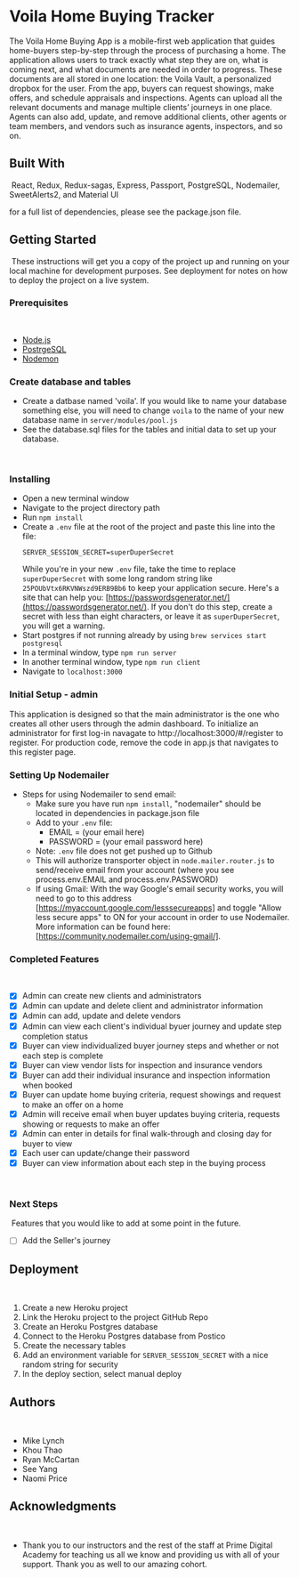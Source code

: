 # Voila Home Buying Tracker

The Voila Home Buying App is a mobile-first web application that guides home-buyers step-by-step through the process of purchasing a home. The application allows users to track exactly what step they are on, what is coming next, and what documents are needed in order to progress. These documents are all stored in one location: the Voila Vault, a personalized dropbox for the user. From the app, buyers can request showings, make offers, and schedule appraisals and inspections. Agents can upload all the relevant documents and manage multiple clients’ journeys in one place. Agents can also add, update, and remove additional clients, other agents or team members, and vendors such as insurance agents, inspectors, and so on.
​
## Built With
​
React, Redux, Redux-sagas, Express, Passport, PostgreSQL, Nodemailer, SweetAlerts2, and Material UI

for a full list of dependencies, please see the package.json file.
​
## Getting Started
​
These instructions will get you a copy of the project up and running on your local machine for development purposes. See deployment for notes on how to deploy the project on a live system.
​
### Prerequisites
​
- [Node.js](https://nodejs.org/en/)
- [PostrgeSQL](https://www.postgresql.org/)
- [Nodemon](https://nodemon.io/)
​

### Create database and table​s

* Create a datbase named 'voila'. If you would like to name your database something else, you will need to change `voila` to the name of your new database name in `server/modules/pool.js`
* See the database.sql files for the tables and initial data to set up your database. 

​
### Installing

* Open a new terminal window
* Navigate to the project directory path
* Run `npm install`
* Create a `.env` file at the root of the project and paste this line into the file:
    ```
    SERVER_SESSION_SECRET=superDuperSecret
    ```
    While you're in your new `.env` file, take the time to replace `superDuperSecret` with some long random string like `25POUbVtx6RKVNWszd9ERB9Bb6` to keep your application secure. Here's a site that can help you: [https://passwordsgenerator.net/](https://passwordsgenerator.net/). If you don't do this step, create a secret with less than eight characters, or leave it as `superDuperSecret`, you will get a warning.
* Start postgres if not running already by using `brew services start postgresql`
* In a terminal window, type `npm run server`
* In another terminal window, type `npm run client`
* Navigate to `localhost:3000`
​
### Initial Setup - admin

This application is designed so that the main administrator is the one who creates all other users through the admin dashboard. To initialize an administrator for first log-in navagate to http://localhost:3000/#/register to register. For production code, remove the code in app.js that navigates to this register page. 

### Setting Up Nodemailer
* Steps for using Nodemailer to send email:
    - Make sure you have run `npm install`, "nodemailer" should be located in dependencies in package.json file
    - Add to your `.env` file:
        - EMAIL = (your email here) 
        - PASSWORD = (your email password here)
    - Note: `.env` file does not get pushed up to Github
    - This will authorize transporter object in `node.mailer.router.js` to send/receive email from your account (where you see process.env.EMAIL and process.env.PASSWORD)
    - If using Gmail: With the way Google's email security works, you will need to go to this address [https://myaccount.google.com/lesssecureapps] and toggle "Allow less secure apps" to ON for your account in order to use Nodemailer. More information can be found here: [https://community.nodemailer.com/using-gmail/].
​
​
### Completed Features
​
- [x] Admin can create new clients and administrators
- [x] Admin can update and delete client and administrator information
- [x] Admin can add, update and delete vendors 
- [x] Admin can view each client's individual byuer journey and update step completion status
- [x] Buyer can view individualized buyer journey steps and whether or not each step is complete
- [x] Buyer can view vendor lists for inspection and insurance vendors
- [x] Buyer can add their individual insurance and inspection information when booked
- [x] Buyer can update home buying criteria, request showings and request to make an offer on a home
- [x] Admin will receive email when buyer updates buying criteria, requests showing or requests to make an offer
- [x] Admin can enter in details for final walk-through and closing day for buyer to view
- [x] Each user can update/change their password 
- [x] Buyer can view information about each step in the buying process

​
### Next Steps
​
Features that you would like to add at some point in the future.
​
- [ ] Add the Seller's journey
​
## Deployment
​
1. Create a new Heroku project
2. Link the Heroku project to the project GitHub Repo
3. Create an Heroku Postgres database
4. Connect to the Heroku Postgres database from Postico
5. Create the necessary tables
6. Add an environment variable for `SERVER_SESSION_SECRET` with a nice random string for security
7. In the deploy section, select manual deploy
​
## Authors
​
* Mike Lynch
* Khou Thao
* Ryan McCartan
* See Yang
* Naomi Price
​
​
## Acknowledgments
​
* Thank you to our instructors and the rest of the staff at Prime Digital Academy for teaching us all we know and providing us with all of your support. Thank you as well to our amazing cohort. 




